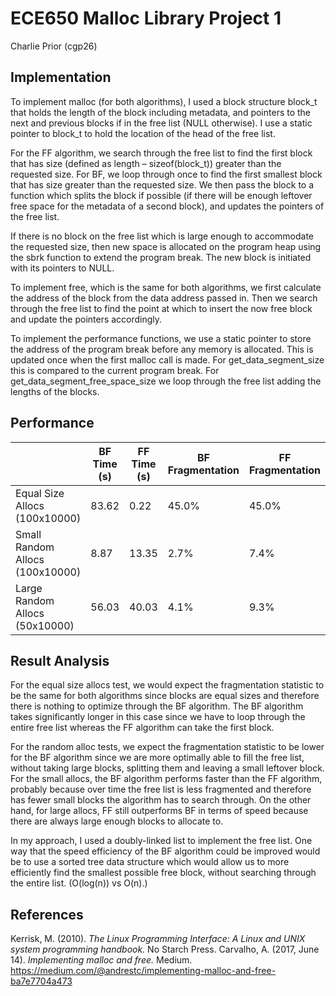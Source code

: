 # ECE650 Malloc Library Project 1
Charlie Prior (cgp26)

## Implementation
To implement malloc (for both algorithms), I used a block structure block_t that holds the length of the block including metadata, and pointers to the next and previous blocks if in the free list (NULL otherwise). I use a static pointer to block_t to hold the location of the head of the free list.

For the FF algorithm, we search through the free list to find the first block that has size (defined as length – sizeof(block_t)) greater than the requested size. For BF, we loop through once to find the first smallest block that has size greater than the requested size. We then pass the block to a function which splits the block if possible (if there will be enough leftover free space for the metadata of a second block), and updates the pointers of the free list.

If there is no block on the free list which is large enough to accommodate the requested size, then new space is allocated on the program heap using the sbrk function to extend the program break. The new block is initiated with its pointers to NULL.

To implement free, which is the same for both algorithms, we first calculate the address of the block from the data address passed in. Then we search through the free list to find the point at which to insert the now free block and update the pointers accordingly.

To implement the performance functions, we use a static pointer to store the address of the program break before any memory is allocated. This is updated once when the first malloc call is made. For get_data_segment_size this is compared to the current program break. For get_data_segment_free_space_size we loop through the free list adding the lengths of the blocks.

## Performance
|                                          |     BF Time (s)    |     FF Time (s)    |     BF Fragmentation    |     FF Fragmentation    |
|------------------------------------------|--------------------|--------------------|-------------------------|-------------------------|
|     Equal Size Allocs   (100x10000)      |     83.62          |     0.22           |     45.0%               |     45.0%               |
|     Small Random Allocs   (100x10000)    |     8.87           |     13.35          |     2.7%                |     7.4%                |
|     Large Random Allocs   (50x10000)     |     56.03          |     40.03          |     4.1%                |     9.3%                |

## Result Analysis
For the equal size allocs test, we would expect the fragmentation statistic to be the same for both algorithms since blocks are equal sizes and therefore there is nothing to optimize through the BF algorithm. The BF algorithm takes significantly longer in this case since we have to loop through the entire free list whereas the FF algorithm can take the first block.

For the random alloc tests, we expect the fragmentation statistic to be lower for the BF algorithm since we are more optimally able to fill the free list, without taking large blocks, splitting them and leaving a small leftover block. For the small allocs, the BF algorithm performs faster than the FF algorithm, probably because over time the free list is less fragmented and therefore has fewer small blocks the algorithm has to search through. On the other hand, for large allocs, FF still outperforms BF in terms of speed because there are always large enough blocks to allocate to.

In my approach, I used a doubly-linked list to implement the free list. One way that the speed efficiency of the BF algorithm could be improved would be to use a sorted tree data structure which would allow us to more efficiently find the smallest possible free block, without searching through the entire list. (O(log(n)) vs O(n).)

## References
Kerrisk, M. (2010). *The Linux Programming Interface: A Linux and UNIX system programming handbook.* No Starch Press.
Carvalho, A. (2017, June 14). *Implementing malloc and free.* Medium. https://medium.com/@andrestc/implementing-malloc-and-free-ba7e7704a473
